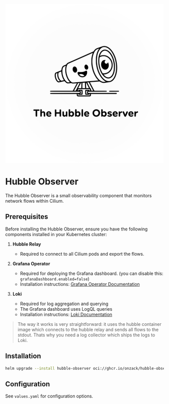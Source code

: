 ![Hubble Observer Logo](hubble-observer.svg)

# Hubble Observer

The Hubble Observer is a small observability component that monitors network flows within Cilium.

## Prerequisites

Before installing the Hubble Observer, ensure you have the following components installed in your Kubernetes cluster:

1. **Hubble Relay**
   - Required to connect to all Cilium pods and export the flows.

1. **Grafana Operator**
   - Required for deploying the Grafana dashboard. (you can disable this: `grafanaDashboard.enabled=false`)
   - Installation instructions: [Grafana Operator Documentation](https://github.com/grafana/grafana-operator)

1. **Loki**
   - Required for log aggregation and querying
   - The Grafana dashboard uses LogQL queries
   - Installation instructions: [Loki Documentation](https://grafana.com/docs/loki/latest/setup/install/)

> The way it works is very straightforward: it uses the hubble container image which connects to the hubble relay and sends all flows to the stdout. Thats why you need a log collector which ships the logs to Loki.

## Installation

```bash
helm upgrade --install hubble-observer oci://ghcr.io/onzack/hubble-observer:<VERSION>
```

## Configuration

See `values.yaml` for configuration options. 